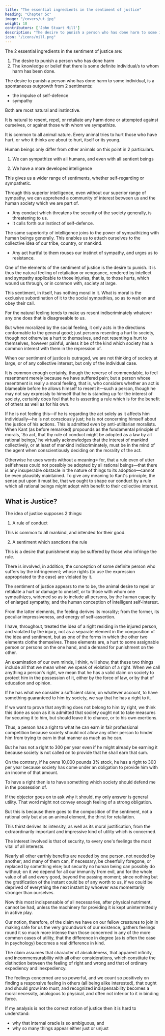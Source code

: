 ```yaml
---
title: "The essential ingredients in the sentiment of justice"
heading: "Chapter 5c"
image: "/covers/ut.jpg"
weight: 18
contributors: ['John Stuart Mill']
description: "The desire to punish a person who has done harm to some individual, is a spontaneous outgrowth from two sentiments, both in the highest degree natural, and which either are or resemble instincts"
icon: "/icons/mill.png"
---
```



The 2 essential ingredients in the sentiment of justice are:

1. The desire to punish a person who has done harm
2. The knowledge or belief that there is some definite individual/s to whom harm has been done.

The desire to punish a person who has done harm to some individual, is a spontaneous outgrowth from 2 sentiments:
- the impulse of self-defence
- sympathy

Both are most natural and instinctive. 

It is natural to resent, repel, or retaliate any harm done or attempted against ourselves, or against those with whom we sympathize.

<!-- Whether it be an instinct or a result of intelligence, it is, we know,  -->

It is common to all animal nature. Every animal tries to hurt those who have hurt, or who it thinks are about to hurt, itself or its young. 

Human beings only differ from other animals on this point in 2 particulars. 

1. We can sympathize with all humans, and even with all sentient beings

<!-- , not solely with their offspring, or, like some of the more noble animals, with some superior animal who is kind to them, but  -->

2. We have a more developed intelligence

This gives us a wider range of sentiments, whether self-regarding or sympathetic. 

Through this superior intelligence, even without our superior range of sympathy, we can apprehend a community of interest between us and the human society which we are part of. 
- Any conduct which threatens the security of the society generally, is threatening to us. 
- It calls forth our instinct of self-defence.

The same superiority of intelligence joins to the power of sympathizing with human beings generally. This enables us to attach ourselves to the collective idea of our tribe, country, or mankind. 
- Any act hurtful to them rouses our instinct of sympathy, and urges us to resistance.

One of the elements of the sentiment of justice is the desire to punish. It is thus the natural feeling of retaliation or vengeance, rendered by intellect and sympathy applicable to those injuries, that is, to those hurts, which wound us through, or in common with, society at large. 

This sentiment, in itself, has nothing moral in it. What is moral is the exclusive subordination of it to the social sympathies, so as to wait on and obey their call. 

For the natural feeling tends to make us resent indiscriminately whatever any one does that is disagreeable to us. 

But when moralized by the social feeling, it only acts in the directions conformable to the general good; just persons resenting a hurt to society, though not otherwise a hurt to themselves, and not resenting a hurt to themselves, however painful, unless it be of the kind which society has a common interest with them in the repression of.

When our sentiment of justice is outraged, we are not thinking of society at large, or of any collective interest, but only of the individual case. 

It is common enough certainly, though the reverse of commendable, to feel resentment merely because we have suffered pain; but a person whose resentment is really a moral feeling, that is, who considers whether an act is blameable before he allows himself to resent it—such a person, though he may not say expressly to himself that he is standing up for the interest of society, certainly does feel that he is asserting a rule which is for the benefit of others as well as for his own. 

If he is not feeling this—if he is regarding the act solely as it affects him individually—he is not consciously just; he is not concerning himself about the justice of his actions. This is admitted even by anti-utilitarian moralists. When Kant (as before remarked) propounds as the fundamental principle of morals, 'So act, that thy rule of conduct might be adopted as a law by all rational beings,' he virtually acknowledges that the interest of mankind collectively, or at least of mankind indiscriminately, must be in the mind of the agent when conscientiously deciding on the morality of the act. 

Otherwise he uses words without a meaning= for, that a rule even of utter selfishness could not possibly be adopted by all rational beings—that there is any insuperable obstacle in the nature of things to its adoption—cannot be even plausibly maintained. To give any meaning to Kant's principle, the sense put upon it must be, that we ought to shape our conduct by a rule which all rational beings might adopt with benefit to their collective interest.


## What is Justice?

The idea of justice supposes 2 things:

1. A rule of conduct

This is common to all mankind, and intended for their good. 

2. A sentiment which sanctions the rule

This is a desire that punishment may be suffered by those who infringe the rule. 

There is involved, in addition, the conception of some definite person who suffers by the infringement; whose rights (to use the expression appropriated to the case) are violated by it.

The sentiment of justice appears to me to be, the animal desire to repel or retaliate a hurt or damage to oneself, or to those with whom one sympathizes, widened so as to include all persons, by the human capacity of enlarged sympathy, and the human conception of intelligent self-interest. 

From the latter elements, the feeling derives its morality; from the former, its peculiar impressiveness, and energy of self-assertion.

I have, throughout, treated the idea of a right residing in the injured person, and violated by the injury, not as a separate element in the composition of the idea and sentiment, but as one of the forms in which the other two elements clothe themselves. These elements are, a hurt to some assignable person or persons on the one hand, and a demand for punishment on the other.

An examination of our own minds, I think, will show, that these two things include all that we mean when we speak of violation of a right. When we call anything a person's right, we mean that he has a valid claim on society to protect him in the possession of it, either by the force of law, or by that of education and opinion. 

If he has what we consider a sufficient claim, on whatever account, to have something guaranteed to him by society, we say that he has a right to it. 

If we want to prove that anything does not belong to him by right, we think this done as soon as it is admitted that society ought not to take measures for securing it to him, but should leave it to chance, or to his own exertions. 

Thus, a person has a right to what he can earn in fair professional competition because society should not allow any other person to hinder him from trying to earn in that manner as much as he can. 

But he has not a right to 300 per year even if he might already be earning it because society is not called on to provide that he shall earn that sum. 

On the contrary, if he owns 10,000 pounds 3% stock, he has a right to 300 per year because society has come under an obligation to provide him with an income of that amount.

To have a right then is to have something which society should defend me in the possession of. 

If the objector goes on to ask why it should, my only answer is general utility. That word might not convey enough feeling of a strong obligation. 

But this is because there goes to the composition of the sentiment, not a rational only but also an animal element, the thirst for retaliation. 

This thirst derives its intensity, as well as its moral justification, from the extraordinarily important and impressive kind of utility which is concerned. 

The interest involved is that of security, to every one's feelings the most vital of all interests. 

Nearly all other earthly benefits are needed by one person, not needed by another; and many of them can, if necessary, be cheerfully foregone, or replaced by something else; but security no human being can possibly do without; on it we depend for all our immunity from evil, and for the whole value of all and every good, beyond the passing moment; since nothing but the gratification of the instant could be of any worth to us, if we could be deprived of everything the next instant by whoever was momentarily stronger than ourselves. 

Now this most indispensable of all necessaries, after physical nutriment, cannot be had, unless the machinery for providing it is kept unintermittedly in active play. 

Our notion, therefore, of the claim we have on our fellow creatures to join in making safe for us the very groundwork of our existence, gathers feelings round it so much more intense than those concerned in any of the more common cases of utility, that the difference in degree (as is often the case in psychology) becomes a real difference in kind. 

The claim assumes that character of absoluteness, that apparent infinity, and incommensurability with all other considerations, which constitute the distinction between the feeling of right and wrong and that of ordinary expediency and inexpediency. 

The feelings concerned are so powerful, and we count so positively on finding a responsive feeling in others (all being alike interested), that ought and should grow into must, and recognized indispensability becomes a moral necessity, analogous to physical, and often not inferior to it in binding force.

If my analysis is not the correct notion of justice then it is hard to understand:
- why that internal oracle is so ambiguous, and
- why so many things appear either just or unjust
<!-- , according to the light in which they are regarded.  -->

<!-- ; if justice be totally independent of utility, and be a standard per se, which the mind can recognize by simple introspection of itself; it is  -->

